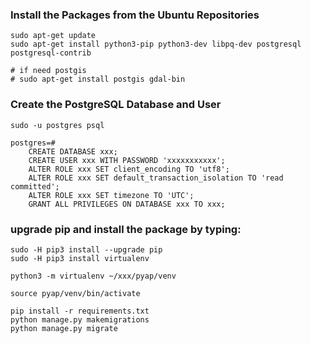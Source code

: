 
### Install the Packages from the Ubuntu Repositories

	sudo apt-get update
	sudo apt-get install python3-pip python3-dev libpq-dev postgresql postgresql-contrib 
	
	# if need postgis
	# sudo apt-get install postgis gdal-bin	

### Create the PostgreSQL Database and User

	sudo -u postgres psql

	postgres=# 
		CREATE DATABASE xxx;
		CREATE USER xxx WITH PASSWORD 'xxxxxxxxxxx';
		ALTER ROLE xxx SET client_encoding TO 'utf8';
		ALTER ROLE xxx SET default_transaction_isolation TO 'read committed';
		ALTER ROLE xxx SET timezone TO 'UTC';
		GRANT ALL PRIVILEGES ON DATABASE xxx TO xxx;


### upgrade pip and install the package by typing:

	sudo -H pip3 install --upgrade pip
	sudo -H pip3 install virtualenv

	python3 -m virtualenv ~/xxx/pyap/venv

	source pyap/venv/bin/activate

	pip install -r requirements.txt
    python manage.py makemigrations
    python manage.py migrate




